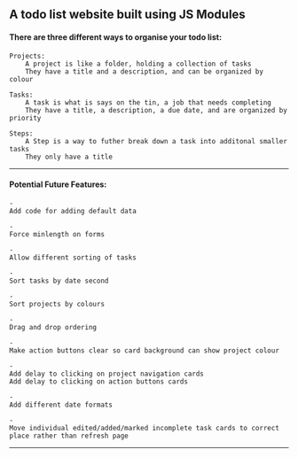 ## A todo list website built using JS Modules

#### There are three different ways to organise your todo list:

    Projects:
        A project is like a folder, holding a collection of tasks
        They have a title and a description, and can be organized by colour 

    Tasks:
        A task is what is says on the tin, a job that needs completing
        They have a title, a description, a due date, and are organized by priority

    Steps:
        A Step is a way to futher break down a task into additonal smaller tasks
        They only have a title
--------------------------------------------------------------------------
#### Potential Future Features:

    -
    Add code for adding default data
    
    -
    Force minlength on forms

    -
    Allow different sorting of tasks

    -
    Sort tasks by date second

    -
    Sort projects by colours

    -
    Drag and drop ordering

    -
    Make action buttons clear so card background can show project colour

    - 
    Add delay to clicking on project navigation cards
    Add delay to clicking on action buttons cards

    -
    Add different date formats

    -
    Move individual edited/added/marked incomplete task cards to correct place rather than refresh page
--------------------------------------------------------------------------
